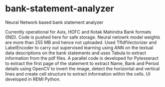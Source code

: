 # bank-statement-analyzer
Neural Network based bank statement analyzer

Currently operational for Axis, HDFC and Kotak Mahindra Bank formats (IND).
Code is pushed here for safe storage. 
Neural netowrk model weights are more than 255 MB and hence not uploaded.
Used TfIdfVectorizer and LabelEncoder to carry out supervised learning using ANN on the textual data descriptions on the bank statements and uses Tabula to extract information from the pdf files. A parallel code is developed for Pytesseract to extract the first page of the statement to extract Name, Bank and Period details using OpenCV to invert the image, detect the horizontal and vertical lines and create cell structure to extract information within the cells.
UI developed in REMI Python. 
